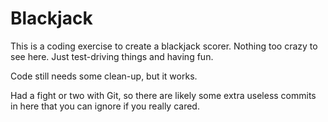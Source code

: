 # Blackjack

This is a coding exercise to create a blackjack scorer.  Nothing too crazy to see here.  Just test-driving things and having fun.

Code still needs some clean-up, but it works.

Had a fight or two with Git, so there are likely some extra useless commits in here that you can ignore if you really cared.

